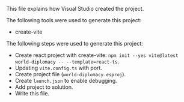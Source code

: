 This file explains how Visual Studio created the project.

The following tools were used to generate this project:
- create-vite

The following steps were used to generate this project:
- Create react project with create-vite: `npm init --yes vite@latest world-diplomacy -- --template=react-ts`.
- Updating `vite.config.ts` with port.
- Create project file (`world-diplomacy.esproj`).
- Create `launch.json` to enable debugging.
- Add project to solution.
- Write this file.
